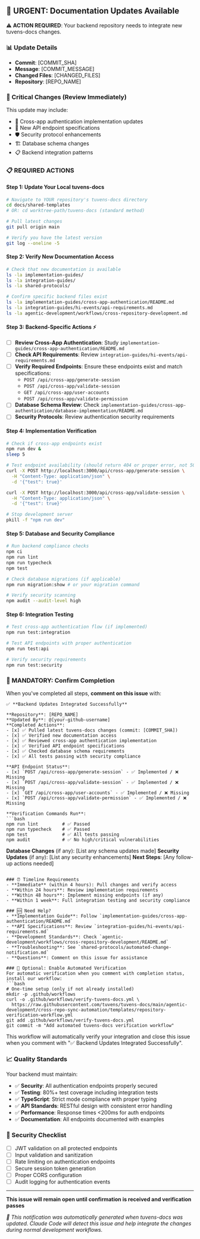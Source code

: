 ## 📢 URGENT: Documentation Updates Available

⚠️ **ACTION REQUIRED**: Your backend repository needs to integrate new tuvens-docs changes.

### 📊 Update Details
- **Commit**: [COMMIT_SHA]
- **Message**: [COMMIT_MESSAGE]
- **Changed Files**: [CHANGED_FILES]
- **Repository**: [REPO_NAME]

### 🚨 Critical Changes (Review Immediately)
This update may include:
- 🔐 Cross-app authentication implementation updates
- 📡 New API endpoint specifications
- 🛡️ Security protocol enhancements
- 🏗️ Database schema changes
- 📋 Backend integration patterns

### 📋 REQUIRED ACTIONS

#### Step 1: Update Your Local tuvens-docs
```bash
# Navigate to YOUR repository's tuvens-docs directory
cd docs/shared-templates
# OR: cd worktree-path/tuvens-docs (standard method)

# Pull latest changes
git pull origin main

# Verify you have the latest version
git log --oneline -5
```

#### Step 2: Verify New Documentation Access
```bash
# Check that new documentation is available
ls -la implementation-guides/
ls -la integration-guides/
ls -la shared-protocols/

# Confirm specific backend files exist
ls -la implementation-guides/cross-app-authentication/README.md
ls -la integration-guides/hi-events/api-requirements.md
ls -la agentic-development/workflows/cross-repository-development.md
```

#### Step 3: Backend-Specific Actions ⚡
- [ ] **Review Cross-App Authentication**: Study `implementation-guides/cross-app-authentication/README.md`
- [ ] **Check API Requirements**: Review `integration-guides/hi-events/api-requirements.md`
- [ ] **Verify Required Endpoints**: Ensure these endpoints exist and match specifications:
  - `POST /api/cross-app/generate-session`
  - `POST /api/cross-app/validate-session`
  - `GET /api/cross-app/user-accounts`
  - `POST /api/cross-app/validate-permission`
- [ ] **Database Schema Review**: Check `implementation-guides/cross-app-authentication/database-implementation/README.md`
- [ ] **Security Protocols**: Review authentication security requirements

#### Step 4: Implementation Verification
```bash
# Check if cross-app endpoints exist
npm run dev &
sleep 5

# Test endpoint availability (should return 404 or proper error, not 500)
curl -X POST http://localhost:3000/api/cross-app/generate-session \
  -H "Content-Type: application/json" \
  -d '{"test": true}'

curl -X POST http://localhost:3000/api/cross-app/validate-session \
  -H "Content-Type: application/json" \
  -d '{"test": true}'

# Stop development server
pkill -f "npm run dev"
```

#### Step 5: Database and Security Compliance
```bash
# Run backend compliance checks
npm ci
npm run lint
npm run typecheck
npm test

# Check database migrations (if applicable)
npm run migration:show # or your migration command

# Verify security scanning
npm audit --audit-level high
```

#### Step 6: Integration Testing
```bash
# Test cross-app authentication flow (if implemented)
npm run test:integration

# Test API endpoints with proper authentication
npm run test:api

# Verify security requirements
npm run test:security
```

### 🔄 MANDATORY: Confirm Completion

When you've completed all steps, **comment on this issue** with:

```
✅ **Backend Updates Integrated Successfully**

**Repository**: [REPO_NAME]
**Updated By**: @[your-github-username]
**Completed Actions**:
- [x] ✅ Pulled latest tuvens-docs changes (commit: [COMMIT_SHA])
- [x] ✅ Verified new documentation access
- [x] ✅ Reviewed cross-app authentication implementation
- [x] ✅ Verified API endpoint specifications
- [x] ✅ Checked database schema requirements
- [x] ✅ All tests passing with security compliance

**API Endpoint Status**:
- [x] `POST /api/cross-app/generate-session` - ✅ Implemented / ❌ Missing
- [x] `POST /api/cross-app/validate-session` - ✅ Implemented / ❌ Missing  
- [x] `GET /api/cross-app/user-accounts` - ✅ Implemented / ❌ Missing
- [x] `POST /api/cross-app/validate-permission` - ✅ Implemented / ❌ Missing

**Verification Commands Run**:
```bash
npm run lint         # ✅ Passed
npm run typecheck    # ✅ Passed
npm test             # ✅ All tests passing
npm audit            # ✅ No high/critical vulnerabilities
```

**Database Changes** (if any): [List any schema updates made]
**Security Updates** (if any): [List any security enhancements]
**Next Steps**: [Any follow-up actions needed]
```

### ⏰ Timeline Requirements
- **Immediate** (within 4 hours): Pull changes and verify access
- **Within 24 hours**: Review implementation requirements
- **Within 48 hours**: Implement missing endpoints (if any)
- **Within 1 week**: Full integration testing and security compliance

### 🆘 Need Help?
- **Implementation Guide**: Follow `implementation-guides/cross-app-authentication/README.md`
- **API Specifications**: Review `integration-guides/hi-events/api-requirements.md`
- **Development Standards**: Check `agentic-development/workflows/cross-repository-development/README.md`
- **Troubleshooting**: See `shared-protocols/automated-change-notification.md`
- **Questions**: Comment on this issue for assistance

### 🤖 Optional: Enable Automated Verification
For automatic verification when you comment with completion status, install our workflow:
```bash
# One-time setup (only if not already installed)
mkdir -p .github/workflows
curl -o .github/workflows/verify-tuvens-docs.yml \
  https://raw.githubusercontent.com/tuvens/tuvens-docs/main/agentic-development/cross-repo-sync-automation/templates/repository-verification-workflow.yml
git add .github/workflows/verify-tuvens-docs.yml
git commit -m "Add automated tuvens-docs verification workflow"
```
This workflow will automatically verify your integration and close this issue when you comment with "✅ Backend Updates Integrated Successfully".

### 📈 Quality Standards
Your backend must maintain:
- ✅ **Security**: All authentication endpoints properly secured
- ✅ **Testing**: 80%+ test coverage including integration tests
- ✅ **TypeScript**: Strict mode compliance with proper typing
- ✅ **API Standards**: RESTful design with consistent error handling
- ✅ **Performance**: Response times <200ms for auth endpoints
- ✅ **Documentation**: All endpoints documented with examples

### 🔐 Security Checklist
- [ ] JWT validation on all protected endpoints
- [ ] Input validation and sanitization
- [ ] Rate limiting on authentication endpoints
- [ ] Secure session token generation
- [ ] Proper CORS configuration
- [ ] Audit logging for authentication events

---
**This issue will remain open until confirmation is received and verification passes**

*🤖 This notification was automatically generated when tuvens-docs was updated. Claude Code will detect this issue and help integrate the changes during normal development workflows.*